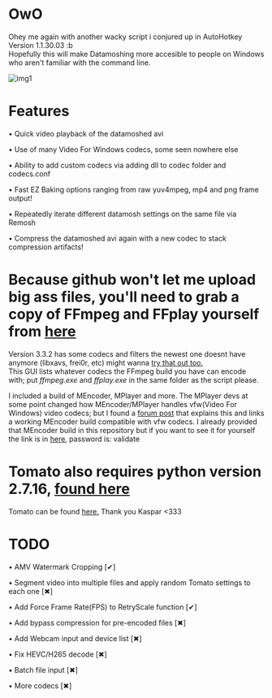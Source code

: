 
# OwO 
Ohey me again with another wacky script i conjured up in AutoHotkey Version 1.1.30.03 :b             
Hopefully this will make Datamoshing more accesible to people on Windows who aren't familiar with the command line.

![img1](https://i.imgur.com/lSErFpU.png)

# Features 
• Quick video playback of the datamoshed avi

• Use of many Video For Windows codecs, some seen nowhere else

• Ability to add custom codecs via adding dll to codec folder and codecs.conf

• Fast EZ Baking options ranging from raw yuv4mpeg, mp4 and png frame output!

• Repeatedly iterate different datamosh settings on the same file via Remosh 

• Compress the datamoshed avi again with a new codec to stack compression artifacts!

# Because github won't let me upload big ass files, you'll need to grab a copy of FFmpeg and FFplay yourself from [here]( https://ffmpeg.zeranoe.com/builds/win64/static/ffmpeg-4.2.1-win64-static.zip)
Version 3.3.2 has some codecs and filters the newest one doesnt have anymore (libxavs, frei0r, etc) might wanna [try that out too.]( https://ffmpeg.zeranoe.com/builds/win64/static/ffmpeg-3.3.2-win64-static.zip)                            
This GUI lists whatever codecs the FFmpeg build you have can encode with; put _ffmpeg.exe_ and _ffplay.exe_ in the same folder as the script please.

I included a build of MEncoder, MPlayer and more. The MPlayer devs at some point changed how MEncoder/MPlayer handles vfw(Video For Windows) video codecs; but I found a [forum post]( https://spreadys.wordpress.com/2013/03/29/imm4-codec-and-mencoder/) that explains this and links a working MEncoder build compatible with vfw codecs. I already provided that MEncoder build in this repository but if you want to see it for yourself the link is in [here]( https://app.box.com/v/Spreadys), password is: validate


# Tomato also requires python version 2.7.16, [found here]( https://www.python.org/downloads/release/python-2716/)

Tomato can be found [here.]( https://github.com/itsKaspar/tomato) Thank you Kaspar <333

# TODO

• AMV Watermark Cropping [✔]

• Segment video into multiple files and apply random Tomato settings to each one [✖]

• Add Force Frame Rate(FPS) to RetryScale function [✔]

• Add bypass compression for pre-encoded files [✖]

• Add Webcam input and device list [✖]

• Fix HEVC/H265 decode [✖]

• Batch file input [✖]

• More codecs [✖]

